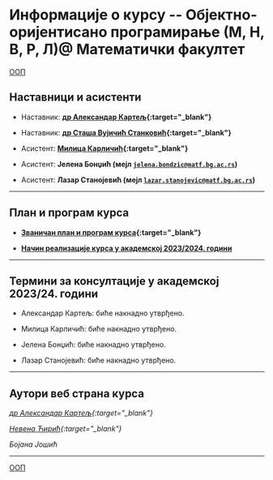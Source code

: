 # Информације о курсу -- Објектно-оријентисано програмирање  (М, Н, В, Р, Л)@ Математички факултет

[ООП](../README.md)

## Наставници и асистенти  

* Наставник: **[др Александар Картељ](https://poincare.matf.bg.ac.rs/~aleksandar.kartelj/){:target="_blank"}**

* Наставник: **[др Сташа Вујичић Станковић](http://poincare.matf.bg.ac.rs/~stasa.vujicic.stankovic/){:target="_blank"}**

* Асистент: **[Милица Карличић](http://www.matf.bg.ac.rs/p/milica-karlicic/pocetna/){:target="_blank"}**

* Асистент: **Јелена Бонџић (мејл <code>jelena.bondzic@matf.bg.ac.rs</code>)**
  
* Асистент: **Лазар Станојевић (мејл <code>lazar.stanojevic@matf.bg.ac.rs</code>)**

---

## План и програм курса

* **[Званичан план и програм курса](http://www.math.rs/files/RM04_-_Objektno_orijentisano_programiranje.pdf){:target="_blank"}**

* **[Начин реализације курса у академској 2023/2024. години](Nacin-realizacije-kursa.md)**

---

## Термини за консултације у академској 2023/24. години

* Александар Картељ: биће накнадно утврђено.

* Милица Карличић: биће накнадно утврђено.  

* Јелена Бонџић: биће накнадно утврђено.
  
* Лазар Станојевић: биће накнадно утврђено.

---

## Аутори веб страна курса

  *[др Александар Картељ](https://poincare.matf.bg.ac.rs/~aleksandar.kartelj/){:target="_blank"}*

  *[Невена Ћирић](http://poincare.matf.bg.ac.rs/~nevena.ciric){:target="_blank"}*

  *Бојана Јошић*

---

[ООП](../README.md)
